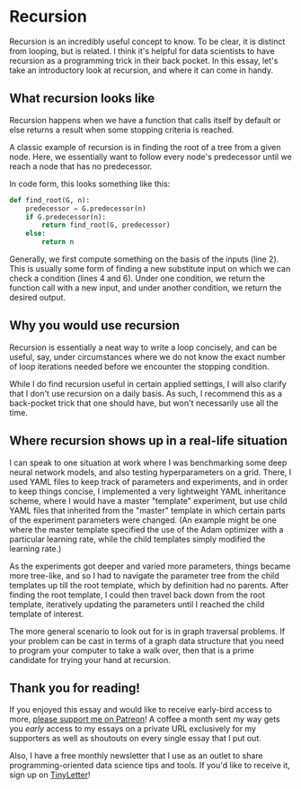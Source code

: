 # Recursion

Recursion is an incredibly useful concept to know.
To be clear, it is distinct from looping, but is related.
I think it's helpful for data scientists
to have recursion as a programming trick in their back pocket.
In this essay, let's take an introductory look at recursion,
and where it can come in handy.

## What recursion looks like

Recursion happens when we have a function
that calls itself by default
or else returns a result when some stopping criteria is reached.

A classic example of recursion
is in finding the root of a tree from a given node.
Here, we essentially want to follow every node's predecessor
until we reach a node that has no predecessor.

In code form, this looks something like this:

```python linenums="1"
def find_root(G, n):
    predecessor = G.predecessor(n)
    if G.predecessor(n):
        return find_root(G, predecessor)
    else:
        return n
```

Generally, we first compute something on the basis of the inputs (line 2).
This is usually some form of finding a new substitute input
on which we can check a condition (lines 4 and 6).
Under one condition, we return the function call with a new input,
and under another condition, we return the desired output.

## Why you would use recursion

Recursion is essentially a neat way to write a loop concisely,
and can be useful, say,
under circumstances where we do not know
the exact number of loop iterations needed
before we encounter the stopping condition.

While I do find recursion useful in certain applied settings,
I will also clarify that I don't use recursion on a daily basis.
As such, I recommend this as a back-pocket trick that one should have,
but won't necessarily use all the time.

## Where recursion shows up in a real-life situation

I can speak to one situation at work
where I was benchmarking some deep neural network models,
and also testing hyperparameters on a grid.
There, I used YAML files to keep track of parameters and experiments,
and in order to keep things concise,
I implemented a very lightweight YAML inheritance scheme,
where I would have a master "template" experiment,
but use child YAML files that inherited from the "master" template
in which certain parts of the experiment parameters were changed.
(An example might be one where the master template
specified the use of the Adam optimizer with a particular learning rate,
while the child templates simply modified the learning rate.)

As the experiments got deeper and varied more parameters,
things became more tree-like,
and so I had to navigate the parameter tree from the child templates
up till the root template, which by definition had no parents.
After finding the root template,
I could then travel back down from the root template,
iteratively updating the parameters
until I reached the child template of interest.

The more general scenario to look out for is in graph traversal problems.
If your problem can be cast in terms of a graph data structure
that you need to program your computer to take a walk over,
then that is a prime candidate for trying your hand at recursion.

## Thank you for reading!

If you enjoyed this essay and would like to receive early-bird access to more,
[please support me on Patreon][patreon]!
A coffee a month sent my way gets you _early_ access to my essays
on a private URL exclusively for my supporters
as well as shoutouts on every single essay that I put out.

[patreon]: https://patreon.com/ericmjl

Also, I have a free monthly newsletter that I use as an outlet
to share programming-oriented data science tips and tools.
If you'd like to receive it, sign up on [TinyLetter][tinyletter]!

[tinyletter]: https://tinyletter.com/ericmjl
